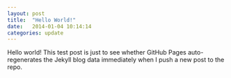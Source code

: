 ```yaml
---
layout: post
title:  "Hello World!"
date:   2014-01-04 10:14:14
categories: update
---
```


Hello world! This test post is just to see whether GitHub Pages auto-regenerates the Jekyll blog data immediately when I push a new post to the repo. 
